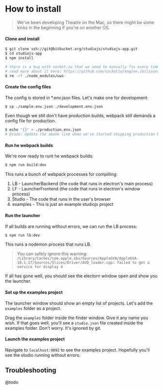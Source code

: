 # How to install

> We've been developing Theatre on the Mac, so there might be some kinks in the beginning if you're on another OS.

#### Clone and install

```bash
$ git clone ssh://git@bitbucket.org/studiojs/studiojs-app.git
$ cd studiojs-app
$ npm install

# there is a bug with socket.io that we need to manually fix every time we run `npm install`
# read more about it here: https://github.com/socketio/engine.io/issues/536
$ rm -rf ./node_modules/uws
```

#### Create the config files

The config is stored in *.env.json files. Let's make one for development:
```bash
$ cp ./sample.env.json ./development.env.json
```


Even though we still don't have production builds, webpack still demands a config file for production.
```bash
$ echo "{}" > ./production.env.json
# @todo: Update the above line when we've started shipping production builds
```

#### Run he webpack builds

We're now ready to runt he webpack builds:

```bash
$ npm run build:dev
```

This runs a bunch of webpack processes for compilling:

1. LB - LauncherBackend (the code that runs in electron's main process)
2. LF - LauncherFrontend (the code that runs in electron's window process)
3. Studio - The code that runs in the user's browser
4. examples - This is just an example studiojs project

#### Run the launcher

If all builds are running without errors, we can run the LB process:

```bash
$ npm run lb:dev
```

This runs a nodemon process that runs LB.

> You can safely ignore this warning:  `/Library/Caches/com.apple.xbs/Sources/AppleGVA/AppleGVA-10.1.17/Sources/Slices/Driver/AVD_loader.cpp: failed to get a service for display 4`


If all has gone well, you should see the electorn window open and show you the launcher.

#### Set up the examples project

The launcher window should show an empty list of projects. Let's add the `examples` folder as a project.

Drag the `examples` folder inside the finder window. Give it any name you wish. If that goes well, you'll see a `studio.json` file created inside the examples folder. Don't worry. It's ignored by git.

#### Launch the examples project

Navigate to `localhost:9092` to see the examples project. Hopefully you'll see the studio running without errors.

## Troubleshooting

@todo